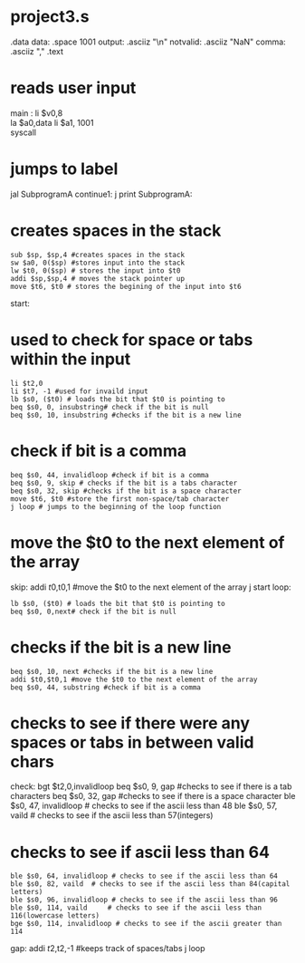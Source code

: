 # project3.s
.data
	data: .space 1001
	output: .asciiz "\n"
	notvalid: .asciiz "NaN"
	comma: .asciiz ","
.text
# reads user input
main :
	li $v0,8	
	la $a0,data	
	li $a1, 1001	
	syscall
# jumps to label 
jal SubprogramA 
continue1:
	j print 
SubprogramA:
# creates spaces in the stack
	sub $sp, $sp,4 #creates spaces in the stack
	sw $a0, 0($sp) #stores input into the stack
	lw $t0, 0($sp) # stores the input into $t0
	addi $sp,$sp,4 # moves the stack pointer up
	move $t6, $t0 # stores the begining of the input into $t6
start:
# used to check for space or tabs within the input 
	li $t2,0 
	li $t7, -1 #used for invaild input
	lb $s0, ($t0) # loads the bit that $t0 is pointing to
	beq $s0, 0, insubstring# check if the bit is null
	beq $s0, 10, insubstring #checks if the bit is a new line 
# check if bit is a comma 
	beq $s0, 44, invalidloop #check if bit is a comma
	beq $s0, 9, skip # checks if the bit is a tabs character 
	beq $s0, 32, skip #checks if the bit is a space character
	move $t6, $t0 #store the first non-space/tab character
	j loop # jumps to the beginning of the loop function
# move the $t0 to the next element of the array
skip:
	addi $t0,$t0,1 #move the $t0 to the next element of the array
	j start 
loop:
	
	
	lb $s0, ($t0) # loads the bit that $t0 is pointing to
	beq $s0, 0,next# check if the bit is null
# checks if the bit is a new line 
	beq $s0, 10, next #checks if the bit is a new line 	
	addi $t0,$t0,1 #move the $t0 to the next element of the array	
	beq $s0, 44, substring #check if bit is a comma
# checks to see if there were any spaces or tabs in between valid chars
check:
	bgt $t2,0,invalidloop 
	beq $s0, 9,  gap #checks to see if there is a tab characters
	beq $s0, 32, gap #checks to see if there is a space character
	ble $s0, 47, invalidloop # checks to see if the ascii less than 48
	ble $s0, 57, vaild # checks to see if the ascii less than 57(integers)
# checks to see if ascii less than 64
	ble $s0, 64, invalidloop # checks to see if the ascii less than 64
	ble $s0, 82, vaild	# checks to see if the ascii less than 84(capital letters)
	ble $s0, 96, invalidloop # checks to see if the ascii less than 96
	ble $s0, 114, vaild 	# checks to see if the ascii less than 116(lowercase letters)
	bge $s0, 114, invalidloop # checks to see if the ascii greater than 114



gap:
	addi $t2,$t2,-1 #keeps track of spaces/tabs
	j loop
